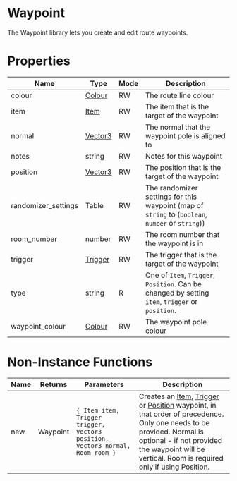 # Waypoint

The Waypoint library lets you create and edit route waypoints.

# Properties
| Name | Type | Mode | Description |
| ---- | ---- | ---- | ---- |
| colour | [Colour](colour.md) | RW | The route line colour |
| item | [Item](item.md) | RW | The item that is the target of the waypoint |
| normal | [Vector3](vector3.md) | RW | The normal that the waypoint pole is aligned to |
| notes | string | RW | Notes for this waypoint |
| position | [Vector3](vector3.md) | RW | The position that is the target of the waypoint |
| randomizer_settings | Table | RW | The randomizer settings for this waypoint (map of `string` to (`boolean`, `number` or `string`)) |
| room_number | number | RW | The room number that the waypoint is in |
| trigger | [Trigger](trigger.md) | RW | The trigger that is the target of the waypoint |
| type | string | R | One of `Item`, `Trigger`, `Position`. Can be changed by setting `item`, `trigger` or `position`.  |
| waypoint_colour | [Colour](colour.md) | RW | The waypoint pole colour |

# Non-Instance Functions

| Name | Returns | Parameters | Description |
| ---- | ------- | ---------- | ----------- |
| new | Waypoint | `{ Item item, Trigger trigger, Vector3 position, Vector3 normal, Room room }` | Creates an [Item](item.md), [Trigger](trigger.md) or [Position](vector3.md) waypoint, in that order of precedence. Only one needs to be provided. Normal is optional - if not provided the waypoint will be vertical. Room is required only if using Position. |
